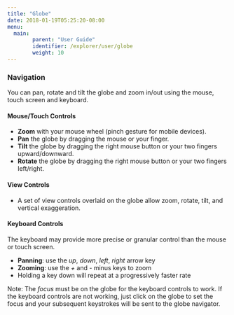 ```yaml
---
title: "Globe"
date: 2018-01-19T05:25:20-08:00
menu:
  main:
        parent: "User Guide"
        identifier: /explorer/user/globe
        weight: 10
---
```


### Navigation
You can pan, rotate and tilt the globe and zoom in/out using the mouse, touch screen and keyboard.

#### Mouse/Touch Controls
- __Zoom__ with your mouse wheel (pinch gesture for mobile devices).
- __Pan__ the globe by dragging the mouse or your finger. 
- __Tilt__ the globe by dragging the right mouse button or your two fingers upward/downward.
- __Rotate__ the globe by dragging the right mouse button or your two fingers left/right.

#### View Controls
- A set of view controls overlaid on the globe allow zoom, rotate, tilt, and vertical exaggeration.

#### Keyboard Controls
The keyboard may provide more precise or granular control than the mouse or touch screen.  

- __Panning__: use the _up_, _down_, _left_, _right_ arrow key
- __Zooming__: use the _+_ and _-_ minus keys to zoom
- Holding a key down will repeat at a progressively faster rate

Note: The _focus_ must be on the globe for the keyboard controls to work. If the 
keyboard controls are not working, just click on the globe to set the focus and 
your subsequent keystrokes will be sent to the globe navigator.
 